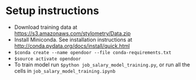 Setup instructions
==================
* Download training data at https://s3.amazonaws.com/stylometry/Data.zip
* Install Miniconda. See installation instructions at http://conda.pydata.org/docs/install/quick.html
* `$conda create --name opendoor --file conda-requirements.txt`
* `$source activate opendoor`
* To train model run `$python job_salary_model_training.py`, or run all the cells in `job_salary_model_training.ipynb`
